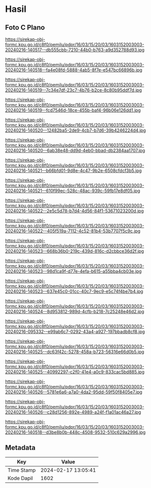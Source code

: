 # Hasil

## Foto C Plano

https://sirekap-obj-formc.kpu.go.id/c8f0/pemilu/pdpr/16/03/15/20/03/1603152003003-20240216-140517--db555cbb-7210-44b0-b763-a9d352788d93.jpg

https://sirekap-obj-formc.kpu.go.id/c8f0/pemilu/pdpr/16/03/15/20/03/1603152003003-20240216-140518--fa4e08fd-5888-4ab5-8f7e-e547bc66896b.jpg

https://sirekap-obj-formc.kpu.go.id/c8f0/pemilu/pdpr/16/03/15/20/03/1603152003003-20240216-140519--7c34e7df-23c7-4b76-b2ce-8c80b95ddf7d.jpg

https://sirekap-obj-formc.kpu.go.id/c8f0/pemilu/pdpr/16/03/15/20/03/1603152003003-20240216-140519--fcd7546d-18ce-455b-baf4-96b06e126dd1.jpg

https://sirekap-obj-formc.kpu.go.id/c8f0/pemilu/pdpr/16/03/15/20/03/1603152003003-20240216-140520--12482ba5-2de9-4cb7-b7d6-39b4246224d4.jpg

https://sirekap-obj-formc.kpu.go.id/c8f0/pemilu/pdpr/16/03/15/20/03/1603152003003-20240216-140520--6ab38e48-dd9d-4eb0-bbad-db2384aa1707.jpg

https://sirekap-obj-formc.kpu.go.id/c8f0/pemilu/pdpr/16/03/15/20/03/1603152003003-20240216-140521--b66bfd01-9d8e-4c47-9b2e-6508cfdcf3b5.jpg

https://sirekap-obj-formc.kpu.go.id/c8f0/pemilu/pdpr/16/03/15/20/03/1603152003003-20240216-140521--610f99ec-528c-48ac-939c-59fb17e8df05.jpg

https://sirekap-obj-formc.kpu.go.id/c8f0/pemilu/pdpr/16/03/15/20/03/1603152003003-20240216-140522--2e5c5d78-b7d4-4d56-84f1-53671023200d.jpg

https://sirekap-obj-formc.kpu.go.id/c8f0/pemilu/pdpr/16/03/15/20/03/1603152003003-20240216-140522--405f519a-7112-4c52-81b4-53b7707f5c9c.jpg

https://sirekap-obj-formc.kpu.go.id/c8f0/pemilu/pdpr/16/03/15/20/03/1603152003003-20240216-140523--668b36b0-219c-439d-816c-d2cbbce36d2f.jpg

https://sirekap-obj-formc.kpu.go.id/c8f0/pemilu/pdpr/16/03/15/20/03/1603152003003-20240216-140523--98d1ca9f-d77e-4efa-b615-a55bba4cb03e.jpg

https://sirekap-obj-formc.kpu.go.id/c8f0/pemilu/pdpr/16/03/15/20/03/1603152003003-20240216-140523--637e45c0-01cc-40c7-9ec9-e5c74f4be7b4.jpg

https://sirekap-obj-formc.kpu.go.id/c8f0/pemilu/pdpr/16/03/15/20/03/1603152003003-20240216-140524--8d953812-989d-4cfb-b218-7c25248e46d2.jpg

https://sirekap-obj-formc.kpu.go.id/c8f0/pemilu/pdpr/16/03/15/20/03/1603152003003-20240216-095332--e99ab6c7-0292-43a4-a927-197bbadb8cf8.jpg

https://sirekap-obj-formc.kpu.go.id/c8f0/pemilu/pdpr/16/03/15/20/03/1603152003003-20240216-140525--dc63f42c-5278-458a-b723-56316e66d0b5.jpg

https://sirekap-obj-formc.kpu.go.id/c8f0/pemilu/pdpr/16/03/15/20/03/1603152003003-20240216-140525--40992297-c2f0-41e4-a0c9-833cac5bd885.jpg

https://sirekap-obj-formc.kpu.go.id/c8f0/pemilu/pdpr/16/03/15/20/03/1603152003003-20240216-140526--5781e6a6-a7a0-4da2-95dd-59f50f8405e7.jpg

https://sirekap-obj-formc.kpu.go.id/c8f0/pemilu/pdpr/16/03/15/20/03/1603152003003-20240216-140526--c28d1256-892e-4989-a24f-f1a01ac46a27.jpg

https://sirekap-obj-formc.kpu.go.id/c8f0/pemilu/pdpr/16/03/15/20/03/1603152003003-20240216-140518--d3be8b0b-448c-4508-9532-510c629a2996.jpg


## Metadata

| Key        | Value               |
| ---------- | ------------------- |
| Time Stamp | 2024-02-17 13:05:41 |
| Kode Dapil | 1602                |



